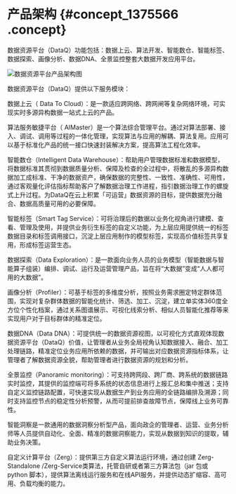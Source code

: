 # 产品架构 {#concept_1375566 .concept}

数据资源平台（DataQ）功能包括：数据上云、算法开发、智能数仓、智能标签、数据探索、画像分析、数据DNA、全景监控整套大数据开发应用平台。

![数据资源平台产品架构图](http://static-aliyun-doc.oss-cn-hangzhou.aliyuncs.com/assets/img/1095700/156809597658941_zh-CN.png)

数据资源平台（DataQ）提供以下服务模块：

数据上云（ Data To Cloud）：是一款适应跨网络、跨网闸等复杂网络环境，可实现实时多源异构数据一站式上云的产品。

算法服务敏捷平台（ AIMaster）是一个算法综合管理平台。通过对算法部署、接入、调试、调用等过程的一体化管理，实现算法与应用的解耦、算法复用。应用可以基于标准化产品的统一接口快速封装解决方案，提高算法工程化效率。

智能数仓（Intelligent Data Warehouse）：帮助用户管理数据标准和数据模型，将数据标准其贯彻到数据质量分析、保障及检查的全过程中，将散乱的多源异构数据加工成标准、干净的数据资产，确保数据的完整性、一致性、准确性、可用性，通过客观量化评估指标帮助客户了解数据治理工作进程，指引数据治理工作的螺旋式上升过程。为DataQ在云上积累「可运营」数据资源的目标，提供数据充分融合、数据高质量可用的必要保障。

智能标签（Smart Tag Service）：可将治理后的数据以业务化视角进行建模、查看、管理及使用，并提供业务衍生标签的自定义功能，为上层应用提供统一的标签数据目录和标签调用接口，沉淀上层应用制作的模型标签，实现高价值标签共享复用，形成标签运营生态。

数据探索（Data Exploration）：是一款面向业务人员的业务模型（智能数据与智能算子组装）编排、调试、运行及运营管理产品，旨在将“大数据”变成“人人都可用的大数据”。

画像分析（Profiler）：可基于标签的多维度分析，按照业务需求圈定特定群体范围，实现对复杂群体数据的智能化统计、筛选、加工、沉淀，建立单实体360度全方位个性化档案，通过关系图谱展示、可视化线索分析、相似人员智能化推荐等来实现用户对于目标群体的精准定位。

数据DNA（Data DNA）：可提供统一的数据资源视图，以可视化方式直观体现数据资源平台（DataQ）价值，让管理者从业务全局视角认知数据接入、融合、加工处理链路，精准定位业务应用所依赖的数据，并可输出对应数据资源指标体系，让管理者了解数据资源全貌，帮助管理者进行数据资源的规划和分析。

全景监控（Panoramic monitoring）：可支持跨网段、跨厂商、跨系统的数据链路实时监控，其提供的监控端可将多系统的状态信息进行上报汇总和集中推送；支持自定义监控链路配置，可快速实现从数据生产到业务应用的全链路编排及溯源；同时支持监控节点的稳定性分析预警，从而可提前排查故障节点，保障线上业务可靠性。

智能洞察是一款通用的数据洞察分析型产品，面向政企的管理者、运营、业务分析师等人员提供自动化、全面、精准的数据洞察能力，实现从数据到知识的提取，辅助业务决策。

自定义计算平台（Zerg）：提供第三方自定义算法运行环境，通过创建 Zerg-Standalone /Zerg-Service类算法，托管自研或者第三方算法包（jar 包或 python 脚本），提供算法离线运行服务和在线API服务，并提供动态扩缩容、高可用、负载均衡的能力。

